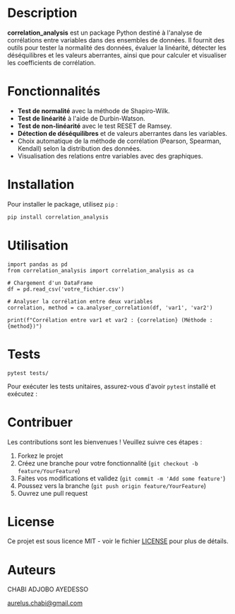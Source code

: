 # Description

**correlation_analysis** est un package Python destiné à l'analyse de corrélations entre variables dans des ensembles de données. Il fournit des outils pour tester la normalité des données, évaluer la linéarité, détecter les déséquilibres et les valeurs aberrantes, ainsi que pour calculer et visualiser les coefficients de corrélation.

# Fonctionnalités

- **Test de normalité** avec la méthode de Shapiro-Wilk.
- **Test de linéarité** à l'aide de Durbin-Watson.
- **Test de non-linéarité** avec le test RESET de Ramsey.
- **Détection de déséquilibres** et de valeurs aberrantes dans les variables.
- Choix automatique de la méthode de corrélation (Pearson, Spearman, Kendall) selon la distribution des données.
- Visualisation des relations entre variables avec des graphiques.

# Installation

Pour installer le package, utilisez `pip` :

```bash
pip install correlation_analysis
```

# Utilisation

```
import pandas as pd
from correlation_analysis import correlation_analysis as ca

# Chargement d'un DataFrame
df = pd.read_csv('votre_fichier.csv')

# Analyser la corrélation entre deux variables
correlation, method = ca.analyser_correlation(df, 'var1', 'var2')

print(f"Corrélation entre var1 et var2 : {correlation} (Méthode : {method})")

```

# Tests

```
pytest tests/

```

Pour exécuter les tests unitaires, assurez-vous d'avoir `pytest` installé et exécutez :

# Contribuer

Les contributions sont les bienvenues ! Veuillez suivre ces étapes :

1. Forkez le projet
2. Créez une branche pour votre fonctionnalité (`git checkout -b feature/YourFeature`)
3. Faites vos modifications et validez (`git commit -m 'Add some feature'`)
4. Poussez vers la branche (`git push origin feature/YourFeature`)
5. Ouvrez une pull request

# License

Ce projet est sous licence MIT - voir le fichier [LICENSE](LICENSE) pour plus de détails.

# Auteurs

CHABI ADJOBO AYEDESSO

aurelus.chabi@gmail.com

